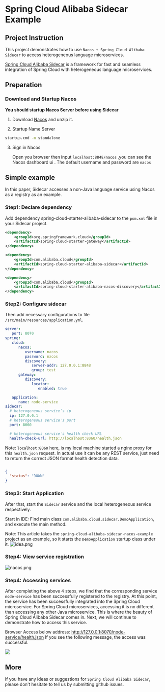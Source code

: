 # Spring Cloud Alibaba Sidecar Example

## Project Instruction

This project demonstrates how to use `Nacos + Spring Cloud Alibaba Sidecar` to access heterogeneous language microservices.

[Spring Cloud Alibaba Sidecar](https://spring-cloud-alibaba-group.github.io/github-pages/hoxton/zh-cn/index.html#_spring_cloud_alibaba_sidecar)  is a framework for fast and seamless integration of Spring Cloud with heterogeneous language microservices.



## Preparation

### Download and Startup Nacos

**You should startup Nacos Server before using Sidecar**

1. Download [Nacos](https://archive.apache.org/dist/rocketmq/4.3.2/rocketmq-all-4.3.2-bin-release.zip) and unzip it.

2. Startup Name Server

```bash
startup.cmd -m standalone
```

3. Sign in Nacos
   
   Open you browser then input `localhost:8848/nacos` ,you can see the Nacos dashboard ui .
   The default username and password are `nacos`


## Simple example
In this paper, Sidecar accesses a non-Java language service using Nacos as a registry as an example.


### Step1: Declare dependency
Add dependency spring-cloud-starter-alibaba-sidecar to the `pom.xml` file in your Sidecar project.

```xml
<dependency>
    <groupId>org.springframework.cloud</groupId>
    <artifactId>spring-cloud-starter-gateway</artifactId>
</dependency>

<dependency>
    <groupId>com.alibaba.cloud</groupId>
    <artifactId>spring-cloud-starter-alibaba-sidecar</artifactId>
</dependency>

<dependency>
    <groupId>com.alibaba.cloud</groupId>
    <artifactId>spring-cloud-starter-alibaba-nacos-discovery</artifactId>
</dependency>
```

### Step2: Configure sidecar
Then add necessary configurations to file `/src/main/resources/application.yml`.
```yaml
server:
   port: 8070
spring:
   cloud:
      nacos:
         username: nacos
         password: nacos
         discovery:
            server-addr: 127.0.0.1:8848
            group: test
      gateway:
         discovery:
            locator:
               enabled: true

   application:
      name: node-service
sidecar:
  # heterogeneous service‘s ip
  ip: 127.0.0.1
  # heterogeneous service's port
  port: 8060

  # heterogeneous service's health check URL
  health-check-url: http://localhost:8060/health.json
```
Note: `localhost:8060` here, is my local machine started a nginx proxy for this `health.json` request. In actual use it can be any REST service, just need to return the correct JSON format health detection data.
```json

{
  "status": "DOWN"
}
```

### Step3: Start Application
After that, start the `Sidecar` service and the local heterogeneous service respectively.

Start in IDE: Find main class  `com.alibaba.cloud.sidecar.DemoApplication`, and execute the main method.

Note: This article takes the `spring-cloud-alibaba-sidecar-nacos-example` project as an example, so it starts the `DemoApplication` startup class under it.
![idea.png](https://cdn.nlark.com/yuque/0/2022/png/1752280/1662550869316-98d574af-d1ba-4c00-a0af-5e33e13075fd.png)

### Step4: View service registration
![nacos.png](https://cdn.nlark.com/yuque/0/2022/png/1752280/1662605412601-06780784-915c-40f6-b6b2-67176f6c5419.png)




### Step4: Accessing services
After completing the above 4 steps, we find that the corresponding service `node-service` has been successfully registered to the registry. At this point, the service has been successfully integrated into the Spring Cloud microservice. For Spring Cloud microservices, accessing it is no different than accessing any other Java microservice.
This is where the beauty of Spring Cloud Alibaba Sidecar comes in. Next, we will continue to demonstrate how to access this service.

Browser Access below address:
http://127.0.0.1:8070/node-service/health.json
If you see the following message, the access was successful.

![](https://cdn.nlark.com/yuque/0/2022/png/1752280/1662549893322-1b7a761a-ecd7-44ae-88b6-872eca43a866.png)

## More

If you have any ideas or suggestions for `Spring Cloud Alibaba Sidecar`, please don't hesitate to tell us by submitting github issues.

